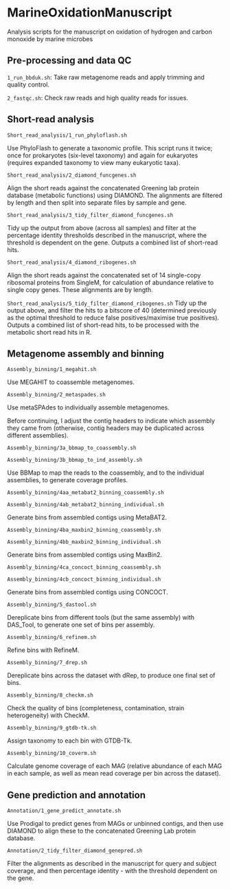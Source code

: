 # MarineOxidationManuscript
Analysis scripts for the manuscript on oxidation of hydrogen and carbon monoxide by marine microbes

## Pre-processing and data QC
`1_run_bbduk.sh`: Take raw metagenome reads and apply trimming and quality control.

`2_fastqc.sh`: Check raw reads and high quality reads for issues.

## Short-read analysis

`Short_read_analysis/1_run_phyloflash.sh`

Use PhyloFlash to generate a taxonomic profile. This script runs it twice; once for prokaryotes (six-level taxonomy) and again for eukaryotes (requires expanded taxonomy to view many eukaryotic taxa).

`Short_read_analysis/2_diamond_funcgenes.sh`

Align the short reads against the concatenated Greening lab protein database (metabolic functions) using DIAMOND. The alignments are filtered by length and then split into separate files by sample and gene.

`Short_read_analysis/3_tidy_filter_diamond_funcgenes.sh`

Tidy up the output from above (across all samples) and filter at the percentage identity thresholds described in the manuscript, where the threshold is dependent on the gene. Outputs a combined list of short-read hits.

`Short_read_analysis/4_diamond_ribogenes.sh`

Align the short reads against the concatenated set of 14 single-copy ribosomal proteins from SingleM, for calculation of abundance relative to single copy genes. These alignments are by length. 

`Short_read_analysis/5_tidy_filter_diamond_ribogenes.sh`
Tidy up the output above, and filter the hits to a bitscore of 40 (determined previously as the optimal threshold to reduce false positives/maximise true positives). Outputs a combined list of short-read hits, to be processed with the metabolic short read hits in R.

## Metagenome assembly and binning
`Assembly_binning/1_megahit.sh`

Use MEGAHIT to coassemble metagenomes. 

`Assembly_binning/2_metaspades.sh`

Use metaSPAdes to individually assemble metagenomes.

Before continuing, I adjust the contig headers to indicate which assembly they came from (otherwise, contig headers may be duplicated across different assemblies).

`Assembly_binning/3a_bbmap_to_coassembly.sh`

`Assembly_binning/3b_bbmap_to_ind_assembly.sh`

Use BBMap to map the reads to the coassembly, and to the individual assemblies, to generate coverage profiles.

`Assembly_binning/4aa_metabat2_binning_coassembly.sh`

`Assembly_binning/4ab_metabat2_binning_individual.sh`

Generate bins from assembled contigs using MetaBAT2.

`Assembly_binning/4ba_maxbin2_binning_coassembly.sh`

`Assembly_binning/4bb_maxbin2_binning_individual.sh`

Generate bins from assembled contigs using MaxBin2.

`Assembly_binning/4ca_concoct_binning_coassembly.sh`

`Assembly_binning/4cb_concoct_binning_individual.sh`

Generate bins from assembled contigs using CONCOCT.

`Assembly_binning/5_dastool.sh`

Dereplicate bins from different tools (but the same assembly) with DAS_Tool, to generate one set of bins per assembly.

`Assembly_binning/6_refinem.sh`

Refine bins with RefineM.

`Assembly_binning/7_drep.sh`

Dereplicate bins across the dataset with dRep, to produce one final set of bins.

`Assembly_binning/8_checkm.sh`

Check the quality of bins (completeness, contamination, strain heterogeneity) with CheckM.

`Assembly_binning/9_gtdb-tk.sh`

Assign taxonomy to each bin with GTDB-Tk.

`Assembly_binning/10_coverm.sh`

Calculate genome coverage of each MAG (relative abundance of each MAG in each sample, as well as mean read coverage per bin across the dataset).

## Gene prediction and annotation

`Annotation/1_gene_predict_annotate.sh`

Use Prodigal to predict genes from MAGs or unbinned contigs, and then use DIAMOND to align these to the concatenated Greening Lab protein database.

`Annotation/2_tidy_filter_diamond_genepred.sh`

Filter the alignments as described in the manuscript for query and subject coverage, and then percentage identity - with the threshold dependent on the gene.
